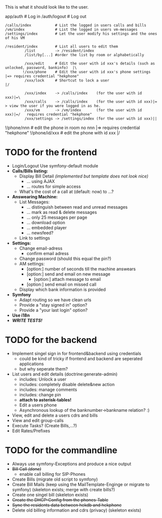 This is what it should look like to the user.


 app/auth                  # Log in
    /auth/logout           # Log out
     
    /calls/index           # List the logged in users calls and bills
    /vm/index              # List the logged in users vm-messages
    /settings/index        # Let the user modify his settings and the ones of his VM
    
    /resident/index        # List all users to edit them
             /list         -> /resident/index
             /list/by[...] #order the list by room or alphabetically
             
             /xxx/edit     # Edit the user with id xxx's details (such as unlocked, password, bankinfo)  |\
            !/xxx/phone    # Edit the user with id xxx's phone settings                                  |=> requires credential "hekphone"
             /xxx/lock     # Shortcut to lock a user                                                     |/
             
             /xxx/index    -> /calls/index    (for the user with id xxx)|=\
             /xxx/calls    -> /calls/index    (for the user with id xxx)|= > view the user if you were logged in as he.
             /xxx/vm       -> /vm/index       (for the user with id xxx)|=/   requires credential "hekphone"
             /xxx/settings -> /settings/index (for the user with id xxx)||
             
   !/phone/nnn            # edit the phone in room no nnn  |=> requires credential "hekphone"
   !/phone/id/xxx         # edit the phone with id xxx     |/
             
    
             
    

# TODO for the frontend #
  * Login/Logout Use symfony-default module
  * **Calls/Bills listing:**
    * Display Bill Detail _(implemented but template does not look nice)_
      * ... using AJAX
      * ... routes for simple access
    * What's the cost of a call at (default: now) to ...?
  * **Answearing Machine:**
    * List Messages:
      * ... distinguish between read and unread messages
      * ... mark as read & delete messages
      * ... only 25 messages per page
      * ... download option
      * ... embedded player
      * ... newsfeed?
    * Link to settings
  * **Settings:** 
    * Change email-adress
      * confirm email adress
    * Change password (should this equal the pin?)
    * AM settings:
      * [option:] number of seconds till the machine answears
      * [option:] send and email on new message
        * [option:]  attach message to email
      * [option:] send email on missed call
    * Display which bank information is provided
  * **Symfony**
    * Adapt routing so we have clean urls
    * Provide a "stay signed in" option?
    * Provide a "your last login" option?
  * **Use i18n**
  * _**WRITE TESTS!**_

# TODO for the backend #
 * Implement singel sign in for frontend&backend using credentials
   * could be kind of tricky if frontend and backend are seperated applications
   * but why seperate them?
 * List users and edit details (doctrine:generate-admin)
   * includes: Unlock a user
   * includes: completely disable delete&new action
   * includes: manage comments 
   * includes: change pin
   * **attach to asterisk-tables!**
   * Edit a users phone
   * Asynchronous lookup of the banknumber->bankname relation? :)
 * View, edit and delete a users cdrs and bills
 * View and edit group-calls
 * Execute Tasks? (Create Bills,...?)
 * Edit Rates/Prefixes

# TODO for the commandline #
  * Always use symfony-Exceptions and produce a nice output 
  * <strike>Bill Call _(done)_</strike>
    * enable call billing for SIP-Phones
  * Create Bills (migrate old script to symfony)
  * Create Bill Mails (keep using the MailTemplate-Enginge or migrate to symfony) (skeleton exists; merge with create bills?)
  * Create one singel bill (skeleton exists)
  * <strike>Create the DHCP-Config from the phones-Table</strike>
  * <strike>Sync the residents data between hekdb and hekphone</strike>
  * Delete old billing information and cdrs (privacy) (skeleton exists)